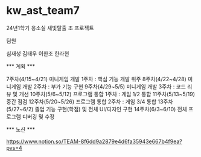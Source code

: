 # kw_ast_team7
24년1학기 응소실 새빛탈출 조 프로젝트


팀원 

심재성
김태우
이한조
한라현

*** 계획 ***

7주차(4/15~4/21)     미니게임 개발 1주차 : 핵심 기능 개발 위주 
8주차(4/22~4/28)     미니게임 개발 2주차 : 부가 기능 구현
9주차(4/29~5/5)     미니게임 개발 3주차 : 코드 리뷰 및 개선
10주차(5/6~5/12)    프로그램 통합 1주차 : 게임 1/2 통합
11주차(5/13~5/19)   중간 점검
12주차(5/20~5/26)    프로그램 통합 2주차 : 게임 3/4 통합
13주차(5/27~6/2)    졸업 기능 구현(학점) 및 전체 UI/디자인 구현
14주차(6/3~6/10)    전체 프로그램 디버깅 및 수정

*** 노션 ***

https://www.notion.so/TEAM-8f6dd9a2879e4d6fa35943e667b4f9ea?pvs=4

